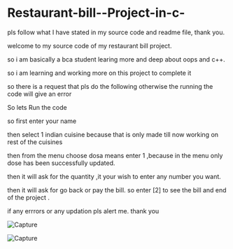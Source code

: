 # Restaurant-bill--Project-in-c-
pls follow what I have stated in my source code and readme file, thank you.


welcome to my source code of my restaurant bill project.

so i am basically a bca student learing more and deep about oops and c++.

so i am learning and working more on this project to complete it 

so there is a request that pls do the following otherwise the running the code will give an error

So lets Run the code

so first enter your name 

then select 1 indian cuisine  because that is only made till now working on rest of the 
cuisines 

then from the menu choose dosa means enter 1 ,because in the menu only dose has been 
successfully updated.

then it will ask for the quantity ,it your wish to enter any number you want.

then it will ask for go back or pay the bill. so enter [2] to see the bill
and end of the project .

if any errrors or any updation pls alert me.
thank you

![Capture](https://user-images.githubusercontent.com/91976876/190955341-c7e36ef5-47d8-44fd-aa7d-215521deeaaa.PNG)

![Capture](https://user-images.githubusercontent.com/91976876/190955633-157ca741-1f1f-4bfe-9e43-07df66c42574.PNG)


